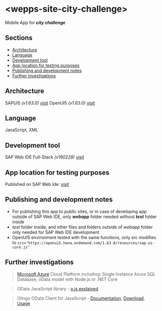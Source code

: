 # \<wepps-site-city-challenge\>

Mobile App for **_city challenge_**

## Sections

- [Architecture](#architecture)
- [Language](#language)
- [Development tool](#development-tool)
- [App location for testing purposes](#app-location-for-testing-purposes)
- [Publishing and development notes](#publishing-and-development-notes)
- [Further investigations](#further-investigations)

## Architecture

SAPUI5 *(v1.63.0)* [visit](https://sapui5.hana.ondemand.com)
OpenUI5 *(v1.63.0)* [visit](https://openui5.hana.ondemand.com)

## Language

JavaScript, XML

## Development tool

SAP Web IDE Full-Stack *(v190228)* [visit](https://webidecp-p2001052300trial.dispatcher.hanatrial.ondemand.com/)

## App location for testing purposes

Published on SAP Web Ide: [visit](https://webidetesting5618431-p2001052300trial.dispatcher.hanatrial.ondemand.com/webapp/extended_runnable_file.html?hc_orionpath=%2FDI_webide_di_workspacef8t9q21065og7yyj%2Fchallenge&neo-di-affinity=BIGipServer~jpaas_folder~disapwebide.hanatrial.ondemand.com+%211hpOiM7wrGitWhJ3IS33XMl29%2F2pYFGfxT0CuXQfZ2bx%2BHVwBY7fo84jijECCqNhKHE9jjHY%2BerhGeA%3D&origional-url=index.html&sap-ui-appCacheBuster=..%2F&sap-ui-xx-componentPreload=off)

## Publishing and development notes

- For publishing this app to public sites, or in case of developing app outside of SAP Web IDE, only **_webapp_** folder needed without **_test_** folder inside
- *test* folder inside, and other files and folders outside of *webapp* folder only needed for SAP Web IDE development
- OpenUI5 environment tested with the same functions, only src modifies to `src="https://openui5.hana.ondemand.com/1.63.0/resources/sap-ui-core.js"`

## Further investigations

> [Microsoft Azure](https://azure.microsoft.com/hu-hu/) Cloud Platform including: Single Instance Azure SQL Database, oData model with Node.js or .NET Core

> OData JavaScript library - [o.js explained](https://www.odata.org/blog/OData-JavaScript-library-o.js-explained/)

> Olingo OData Client for JavaScript - [Documentation](https://olingo.apache.org/doc/javascript/index.html), [Download](http://olingo.apache.org/doc/javascript/download.html), [Usage](https://github.com/ODataOrg/home-samples/blob/master/snippets/olingo-odata-client-for-javascript.md)